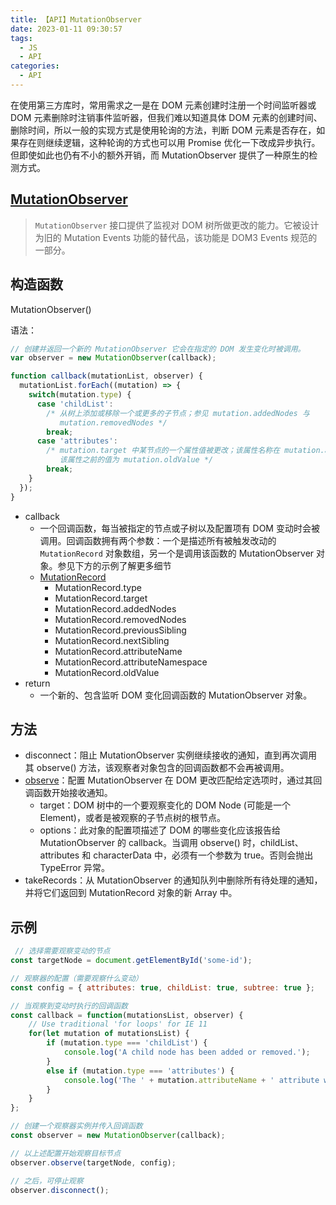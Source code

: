 ```yaml
---
title: 【API】MutationObserver
date: 2023-01-11 09:30:57
tags:
  - JS
  - API
categories:
  - API
---
```


在使用第三方库时，常用需求之一是在 DOM 元素创建时注册一个时间监听器或 DOM 元素删除时注销事件监听器，但我们难以知道具体 DOM 元素的创建时间、删除时间，所以一般的实现方式是使用轮询的方法，判断 DOM 元素是否存在，如果存在则继续逻辑，这种轮询的方式也可以用 Promise 优化一下改成异步执行。但即使如此也仍有不小的额外开销，而 MutationObserver 提供了一种原生的检测方式。

## [MutationObserver](https://developer.mozilla.org/zh-CN/docs/Web/API/MutationObserver)
> `MutationObserver` 接口提供了监视对 DOM 树所做更改的能力。它被设计为旧的 Mutation Events 功能的替代品，该功能是 DOM3 Events 规范的一部分。

## 构造函数

MutationObserver()

语法：
```javascript
// 创建并返回一个新的 MutationObserver 它会在指定的 DOM 发生变化时被调用。
var observer = new MutationObserver(callback);

function callback(mutationList, observer) {
  mutationList.forEach((mutation) => {
    switch(mutation.type) {
      case 'childList':
        /* 从树上添加或移除一个或更多的子节点；参见 mutation.addedNodes 与
           mutation.removedNodes */
        break;
      case 'attributes':
        /* mutation.target 中某节点的一个属性值被更改；该属性名称在 mutation.attributeName 中，
           该属性之前的值为 mutation.oldValue */
        break;
    }
  });
}
```
- callback
  - 一个回调函数，每当被指定的节点或子树以及配置项有 DOM 变动时会被调用。回调函数拥有两个参数：一个是描述所有被触发改动的 `MutationRecord` 对象数组，另一个是调用该函数的 MutationObserver 对象。参见下方的示例了解更多细节
  - [MutationRecord](https://developer.mozilla.org/zh-CN/docs/Web/API/MutationRecord)
    - MutationRecord.type
    - MutationRecord.target
    - MutationRecord.addedNodes
    - MutationRecord.removedNodes
    - MutationRecord.previousSibling
    - MutationRecord.nextSibling
    - MutationRecord.attributeName
    - MutationRecord.attributeNamespace
    - MutationRecord.oldValue
- return
  - 一个新的、包含监听 DOM 变化回调函数的 MutationObserver 对象。

## 方法
- disconnect：阻止 MutationObserver 实例继续接收的通知，直到再次调用其 observe() 方法，该观察者对象包含的回调函数都不会再被调用。
- [observe](https://developer.mozilla.org/zh-CN/docs/Web/API/MutationObserver/observe)：配置 MutationObserver 在 DOM 更改匹配给定选项时，通过其回调函数开始接收通知。
  - target：DOM 树中的一个要观察变化的 DOM Node (可能是一个 Element)，或者是被观察的子节点树的根节点。
  - options：此对象的配置项描述了 DOM 的哪些变化应该报告给 MutationObserver 的 callback。当调用 observe() 时，childList、attributes 和 characterData 中，必须有一个参数为 true。否则会抛出 TypeError 异常。
- takeRecords：从 MutationObserver 的通知队列中删除所有待处理的通知，并将它们返回到 MutationRecord 对象的新 Array 中。

## 示例
```javascript
 // 选择需要观察变动的节点
const targetNode = document.getElementById('some-id');

// 观察器的配置（需要观察什么变动）
const config = { attributes: true, childList: true, subtree: true };

// 当观察到变动时执行的回调函数
const callback = function(mutationsList, observer) {
    // Use traditional 'for loops' for IE 11
    for(let mutation of mutationsList) {
        if (mutation.type === 'childList') {
            console.log('A child node has been added or removed.');
        }
        else if (mutation.type === 'attributes') {
            console.log('The ' + mutation.attributeName + ' attribute was modified.');
        }
    }
};

// 创建一个观察器实例并传入回调函数
const observer = new MutationObserver(callback);

// 以上述配置开始观察目标节点
observer.observe(targetNode, config);

// 之后，可停止观察
observer.disconnect();
```